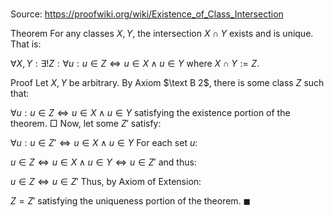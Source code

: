 # 

Source: https://proofwiki.org/wiki/Existence_of_Class_Intersection

Theorem
For any classes $X, Y$, the intersection $X \cap Y$ exists and is unique.
That is:

$\forall X, Y: \exists! Z: \forall u: u \in Z \iff u \in X \land u \in Y$
where $X \cap Y := Z$.


Proof
Let $X, Y$ be arbitrary.
By Axiom $\text B 2$, there is some class $Z$ such that:

$\forall u: u \in Z \iff u \in X \land u \in Y$
satisfying the existence portion of the theorem.
$\Box$
Now, let some $Z'$ satisfy:

$\forall u: u \in Z' \iff u \in X \land u \in Y$
For each set $u$:

$u \in Z \iff u \in X \land u \in Y \iff u \in Z'$
and thus:

$u \in Z \iff u \in Z'$
Thus, by Axiom of Extension:

$Z = Z'$
satisfying the uniqueness portion of the theorem.
$\blacksquare$





